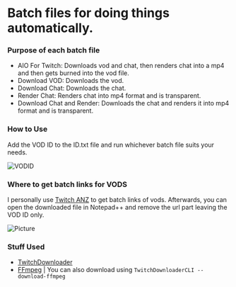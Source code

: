 # Batch files for doing things automatically. 
### Purpose of each batch file
* AIO For Twitch: Downloads vod and chat, then renders chat into a mp4 and then gets burned into the vod file.
* Download VOD: Downloads the vod.
* Download Chat: Downloads the chat.
* Render Chat: Renders chat into mp4 format and is transparent.
* Download Chat and Render: Downloads the chat and renders it into mp4 format and is transparent.


### How to Use
Add the VOD ID to the ID.txt file and run whichever batch file suits your needs.

![VODID](https://i.starkayc.moe/t3eCET.png)


### Where to get batch links for VODS
I personally use [Twitch ANZ](https://www.twitchanz.com/vods) to get batch links of vods. Afterwards, you can open the downloaded file in Notepad++ and remove the url part leaving the VOD ID only.

![Picture](https://i.starkayc.moe/PlFB9L.png)


### Stuff Used
- [TwitchDownloader](https://github.com/lay295/TwitchDownloader)
- [FFmpeg](https://ffmpeg.org/download.html) | You can also download using `TwitchDownloaderCLI --download-ffmpeg`
